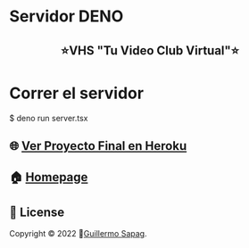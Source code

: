 # Servidor DENO
<h2 align="center">⭐️VHS "Tu Video Club Virtual"⭐️</h2>

# Correr el servidor
$ deno run server.tsx

## 🌐 [Ver Proyecto Final en Heroku](https://guillesapag.herokuapp.com/login)

## 🏠 [Homepage](https://github.com/Guillesap)

## 📝 License

Copyright © 2022 👤[Guillermo Sapag](https://vhsvideoclub.netlify.app/).
